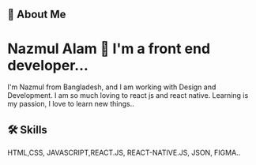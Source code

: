 ## 🚀 About Me
 # Nazmul Alam 👋 I'm a front end developer...

I'm Nazmul from Bangladesh, and I am working with  Design and Development. I am so much loving to react js and react native. Learning is my passion, I love to learn new things.. 

## 🛠 Skills
HTML,CSS, JAVASCRIPT,REACT.JS, REACT-NATIVE.JS, JSON, FIGMA..




<!--
**shawonkst15/shawonkst15** is a ✨ _special_ ✨ repository because its `README.md` (this file) appears on your GitHub profile.

Here are some ideas to get you started:

- 🔭 I’m currently working on wev development
- 🌱 I’m currently learning React js and react native
- 👯 I’m looking to collaborate onteam work
- 🤔 I’m looking for help with another developer
- 💬 Ask me about
- 📫 How to reach me: 
- 😄 Pronouns: ...
- ⚡ Fun fact: ...
-->
